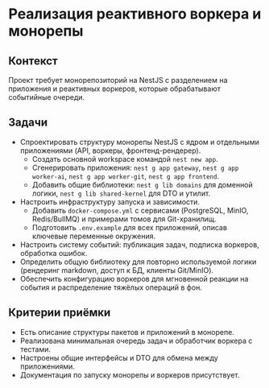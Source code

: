 # Реализация реактивного воркера и монорепы

## Контекст
Проект требует монорепозиторий на NestJS с разделением на приложения и реактивных воркеров, которые обрабатывают событийные очереди.

## Задачи
- Спроектировать структуру монорепы NestJS с ядром и отдельными приложениями (API, воркеры, фронтенд-рендерер).
  - Создать основной workspace командой `nest new app`.
  - Сгенерировать приложения: `nest g app gateway`, `nest g app worker-ai`, `nest g app worker-git`, `nest g app frontend`.
  - Добавить общие библиотеки: `nest g lib domains` для доменной логики, `nest g lib shared-kernel` для DTO и утилит.
- Настроить инфраструктуру запуска и зависимости.
  - Добавить `docker-compose.yml` с сервисами (PostgreSQL, MinIO, Redis/BullMQ) и примерами томов для Git-хранилищ.
  - Подготовить `.env.example` для всех приложений, описав ключевые переменные окружения.
- Настроить систему событий: публикация задач, подписка воркеров, обработка ошибок.
- Определить общую библиотеку для повторно используемой логики (рендеринг markdown, доступ к БД, клиенты Git/MinIO).
- Обеспечить конфигурацию воркеров для мгновенной реакции на события и распределение тяжёлых операций в фон.

## Критерии приёмки
- Есть описание структуры пакетов и приложений в монорепе.
- Реализована минимальная очередь задач и обработчик воркера с тестами.
- Настроены общие интерфейсы и DTO для обмена между приложениями.
- Документация по запуску монорепы и воркеров присутствует.
